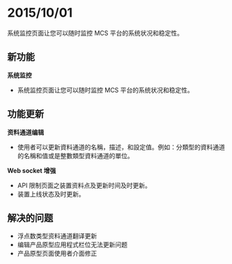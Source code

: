 # 2015/10/01

系统监控页面让您可以随时监控 MCS 平台的系统状况和稳定性。

## 新功能
**系统监控**
* 系统监控页面让您可以随时监控 MCS 平台的系统状况和稳定性。

## 功能更新

**资料通道编辑**

* 使用者可以更新資料通道的名稱，描述，和設定值。例如：分類型的資料通道的名稱和值或是整數類型資料通道的單位。

**Web socket 增强**
* API 限制页面之装置资料点及更新时间及时更新。
* 装置上线状态及时更新。


## 解决的问题
* 浮点数类型资料通道翻译更新
* 编辑产品原型应用程式栏位无法更新问题
* 产品原型页面使用者介面修正
